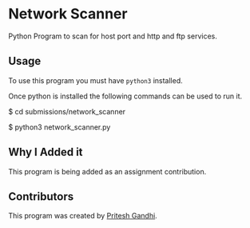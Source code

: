 # Network Scanner

Python Program to scan for host port and http and ftp services.

## Usage

To use this program you must have `python3` installed.

Once python is installed the following commands can be used to run it.

$ cd submissions/network_scanner

$ python3 network_scanner.py

## Why I Added it

This program is being added as an assignment contribution.

## Contributors

This program was created by [Pritesh Gandhi](https://github.com/Devil-Code).
